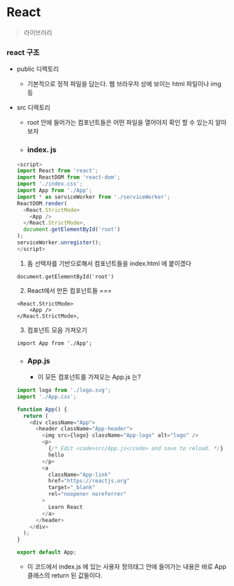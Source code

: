 # React 

> 라이브러리 

### react 구조

- public 디렉토리

  - 기본적으로 정적 파일을 담는다. 웹 브라우저 상에 보이는 html 파일이나 img 등

- src 디렉토리

  - root 안에 들어가는 컴포넌트들은 어떤 파일을 열어야지 확인 할 수 있는지 알아보자

  - ### index. js

  ```javascript
  <script>
  import React from 'react';
  import ReactDOM from 'react-dom';
  import './index.css';
  import App from './App';
  import * as serviceWorker from './serviceWorker';
  ReactDOM.render(
    <React.StrictMode>
      <App />
    </React.StrictMode>,
    document.getElementById('root')
  );
  serviceWorker.unregister();
  </script>
  ```

  1) 돔 선택자를 기반으로해서 컴포넌트들을 index.html 에 붙이겠다

  ```
  document.getElementById('root')
  ```

  2) React에서 만든 컴포넌트들 ===

  ```
  <React.StrictMode>
      <App />
  </React.StrictMode>,
  ```

  3) 컴포넌트 모음 가져오기

  ```
  import App from './App';
  ```
  - ### App.js

    - 이 모든 컴포넌트를 가져오는 App.js 는?

  ```javascript
  import logo from './logo.svg';
  import './App.css';
  
  function App() {
    return (
      <div className="App">
        <header className="App-header">
          <img src={logo} className="App-logo" alt="logo" />
          <p>
            {/* Edit <code>src/App.js</code> and save to reload. */}
            hello
          </p>
          <a
            className="App-link"
            href="https://reactjs.org"
            target="_blank"
            rel="noopener noreferrer"
          >
            Learn React
          </a>
        </header>
      </div>
    );
  }
  
  export default App;
  
  ```

  - 이 코드에서 index.js 에 있는 <App /> 사용자 정의태그 안에 들어가는 내용은 바로 App 클래스의 return 된 값들이다.